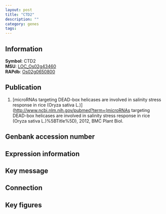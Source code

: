 ```yaml
---
layout: post
title: "CTD2"
description: ""
category: genes
tags: 
---
```


## Information
__Symbol__: CTD2  
__MSU__: [LOC_Os02g43460](http://rice.plantbiology.msu.edu/cgi-bin/ORF_infopage.cgi?orf=LOC_Os02g43460)  
__RAPdb__: [Os02g0650800](http://rapdb.dna.affrc.go.jp/viewer/gbrowse_details/irgsp1?name=Os02g0650800)  

## Publication
1. [microRNAs targeting DEAD-box helicases are involved in salinity stress response in rice (Oryza sativa L.)](http://www.ncbi.nlm.nih.gov/pubmed?term=(microRNAs targeting DEAD-box helicases are involved in salinity stress response in rice (Oryza sativa L.)%5BTitle%5D), 2012, BMC Plant Biol.

## Genbank accession number

## Expression information

## Key message

## Connection

## Key figures


